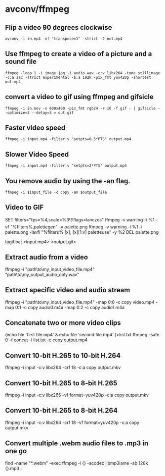 # avconv/ffmpeg

## Flip a video 90 degrees clockwise
    avconv -i in.mp4 -vf "transpose=1" -strict -2 out.mp4

## Use ffmpeg to create a video of a picture and a sound file
    ffmpeg -loop 1 -i image.jpg -i audio.wav -c:v libx264 -tune stillimage -c:a aac -strict experimental -b:a 192k -pix_fmt yuv420p -shortest out.mp4

## convert a video to gif using ffmpeg and gifsicle
    ffmpeg -i in.mov -s 600x400 -pix_fmt rgb24 -r 10 -f gif - | gifsicle --optimize=3 --delay=3 > out.gif

## Faster video speed
    ffmpeg -i input.mp4 -filter:v "setpts=0.5*PTS" output.mp4

## Slower Video Speed
    ffmpeg -i input.mp4 -filter:v "setpts=2*PTS" output.mp4

## You remove audio by using the -an flag.
    ffmpeg -i $input_file -c copy -an $output_file



## Video to GIF
   SET filters="fps=%4,scale=%3:-1:flags=lanczos"
   ffmpeg -v warning -i %1 -vf "%filters%,palettegen" -y palette.png
   ffmpeg -v warning -i %1 -i palette.png -lavfi "%filters% \[x\]; \[x\]\[1:v\] paletteuse" -y %2
   DEL palette.png

   togif.bat <input.mp4> <output.gif> <width> <fps>

## Extract audio from a video
   ffmpeg -i "path\to\my_input_video_file.mp4" "path\to\my_output_audio_only.wav"

## Extract specific video and audio stream
   ffmpeg -i "path\to\my_input_video_file.mp4" -map 0:0 -c copy video.mp4 -map 0:1 -c copy audio0.m4a -map 0:2 -c copy audio1.m4a

## Concatenate two or more video clips
   (echo file 'first file.mp4' & echo file 'second file.mp4' )>list.txt
   ffmpeg -safe 0 -f concat -i list.txt -c copy output.mp4

## Convert 10-bit H.265 to 10-bit H.264
   ffmpeg -i input -c:v libx264 -crf 18 -c:a copy output.mkv

## Convert 10-bit H.265 to 8-bit H.265
   ffmpeg -i input -c:v libx265 -vf format=yuv420p -c:a copy output.mkv

## Convert 10-bit H.265 to 8-bit H.264
   ffmpeg -i input -c:v libx264 -crf 18 -vf format=yuv420p -c:a copy output.mkv

## Convert multiple .webm audio files to .mp3 in one go
   find -name "*.webm" -exec ffmpeg -i {} -acodec libmp3lame -ab 128k {}.mp3 \;
